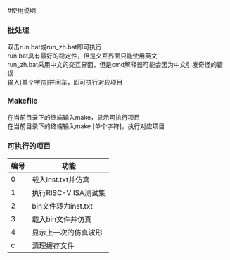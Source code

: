 #使用说明

### 批处理
双击run.bat或run_zh.bat即可执行  
run.bat具有最好的稳定性，但是交互界面只能使用英文  
run_zh.bat采用中文的交互界面，但是cmd解释器可能会因为中文引发奇怪的错误  
输入[单个字符]并回车，即可执行对应项目  

### Makefile
在当前目录下的终端输入make，显示可执行项目  
在当前目录下的终端输入make [单个字符]，执行对应项目  

### 可执行的项目

| 编号 | 功能 |
|---|---|
|0 | 载入inst.txt并仿真|
|1 | 执行RISC-V ISA测试集|
|2 | bin文件转为inst.txt|
|3 | 载入bin文件并仿真|
|4 | 显示上一次的仿真波形|
|c | 清理缓存文件|
